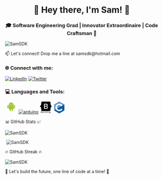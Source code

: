 <h1 align="center">👋 Hey there, I'm Sam! 🚀</h1>
<h3 align="center">🎓 Software Engineering Grad | Innovator Extraordinaire | Code Craftsman 🌟</h3>
<p align="left"> <img src="https://komarev.com/ghpvc/?username=SamSDK&label=Profile%20views&color=0e75b6&style=flat" alt="SamSDK" /> </p>
📫 Let's connect! Drop me a line at samsdk@hotmail.com
<h3 align="left">🌐 Connect with me:</h3>
<p align="left">
  <a href="https://linkedin.com/in/samsdk" target="_blank"><img src="https://img.icons8.com/color/48/000000/linkedin.png" alt="LinkedIn" width="40" height="40" /></a>
  <a href="https://twitter.com/samsdk" target="_blank"><img src="https://img.icons8.com/color/48/000000/twitter.png" alt="Twitter" width="40" height="40" /></a>
</p>
<h3 align="left">💻 Languages and Tools:</h3>
<p align="left">
  <a href="https://developer.android.com" target="_blank" rel="noreferrer"><img src="https://raw.githubusercontent.com/devicons/devicon/master/icons/android/android-original-wordmark.svg" alt="android" width="40" height="40"/></a>
  <a href="https://www.arduino.cc/" target="_blank" rel="noreferrer"><img src="https://cdn.worldvectorlogo.com/logos/arduino-1.svg" alt="arduino" width="40" height="40"/></a>
  <a href="https://getbootstrap.com" target="_blank" rel="noreferrer"><img src="https://raw.githubusercontent.com/devicons/devicon/master/icons/bootstrap/bootstrap-plain-wordmark.svg" alt="bootstrap" width="40" height="40"/></a>
  <a href="https://www.cprogramming.com/" target="_blank" rel="noreferrer"><img src="https://raw.githubusercontent.com/devicons/devicon/master/icons/c/c-original.svg" alt="c" width="40" height="40"/></a>
  <!-- Add more of your favorite tools here -->
</p>
📊 GitHub Stats 📈

<p><img src="https://github-readme-stats.vercel.app/api/top-langs?username=SamSDK&show_icons=true&theme=dracula&title_color=ef4444&text_color=ffffff&bg_color=181824&locale=en&layout=compact&hide_border=true" alt="SamSDK" /></p>
<p>&nbsp;<img src="https://github-readme-stats.vercel.app/api?username=SamSDK&show_icons=true&hide=&count_private=true&title_color=ef4444&text_color=ffffff&icon_color=ef4444&bg_color=181824&hide_border=true&show_icons=true" alt="SamSDK" /></p>
🔥 GitHub Streak 🔥

<p><img align="center" src="https://github-readme-streak-stats.herokuapp.com/?user=SamSDK&theme=dark&hide_border=true" alt="SamSDK" /></p>
🚀 Let's build the future, one line of code at a time! 🚀
